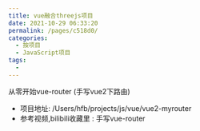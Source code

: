 ```yaml
---
title: vue融合threejs项目
date: 2021-10-29 06:33:20
permalink: /pages/c518d0/
categories:
  - 按项目
  - JavaScript项目
tags:
  - 
---
```



从零开始vue-router (手写vue2下路由)
* 项目地址:   /Users/hfb/projects/js/vue/vue2-myrouter   
* 参考视频,bilibili收藏里 : 手写vue-router


